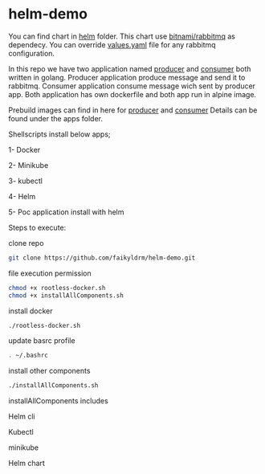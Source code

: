 # helm-demo

You can find chart in [helm](/helm) folder. This chart use [bitnami/rabbitmq](https://github.com/bitnami/charts/tree/main/bitnami/rabbitmq) as dependecy. You can override [values.yaml](/values.yaml) file for any rabbitmq configuration.

In this repo we have two application named [producer](/producer) and [consumer](/consumer) both written in golang.
Producer application produce message and send it to rabbitmq.
Consumer application consume message wich sent by producer app.
Both application has own dockerfile and both app run in alpine image.

Prebuild images can find in here for [producer](https://hub.docker.com/r/faikyildirim/demoproducer) and [consumer](https://hub.docker.com/r/faikyildirim/democonsumer) Details can be found under the apps folder.

Shellscripts install below apps;

1- Docker

2- Minikube

3- kubectl

4- Helm

5- Poc application install with helm

Steps to execute:

clone repo

```bash
git clone https://github.com/faikyldrm/helm-demo.git 
```

file execution permission
```bash
chmod +x rootless-docker.sh
chmod +x installAllComponents.sh
```
install docker
```bash
./rootless-docker.sh
```
update basrc profile
```bash
. ~/.bashrc
```
install other components
```bash
./installAllComponents.sh
```
installAllComponents includes

Helm cli

Kubectl

minikube

Helm chart

